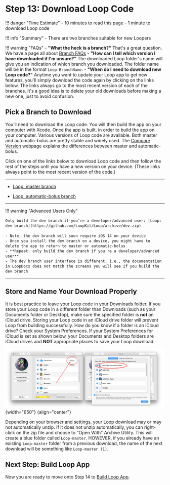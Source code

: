 # Step 13: Download Loop Code

!!! danger "Time Estimate"
    - 10 minutes to read this page
    - 1 minute to download Loop code

!!! info "Summary"
    - There are two branches suitable for new Loopers

!!! warning "FAQs"
    - **"What the heck is a branch?"** That's a great question. We have a page all about [Branch FAQs](../faqs/branch-faqs.md)
    - **"How can I tell which version I have downloaded if I'm unsure?"** The downloaded Loop folder's name will give you an indication of which branch you downloaded. The folder name will be in the format `Loop-BranchName`.
    - **"When do I need to download new Loop code?"** Anytime you want to update your Loop app to get new features, you'll simply download the code again by clicking on the links below. The links always go to the most recent version of each of the branches. It's a good idea is to delete your old downloads before making a new one, just to avoid confusion.

## Pick a Branch to Download

You’ll need to download the Loop code. You will then build the app on your computer with Xcode.  Once the app is built. in order to build the app on your computer. Various versions of Loop code are available. Both master and automatic-bolus are pretty stable and widely used.  The [Compare Version](https://www.loopnlearn.org/compare-branches/) webpage explains the differences between master and automatic-bolus.

Click on one of the links below to download Loop code and then follow the rest of the steps until you have a new version on your device. (These links always point to the most recent version of the code.)

---

- [Loop: master branch](https://github.com/LoopKit/Loop/archive/master.zip)

- [Loop: automatic-bolus branch](https://github.com/LoopKit/Loop/archive/automatic-bolus.zip)

---

!!! warning "Advanced Users Only"

    Only build the dev branch if you're a developer/advanced user: [Loop: dev branch](https://github.com/LoopKit/Loop/archive/dev.zip)

    - Note, the dev branch will soon require iOS 14 on your device
    - Once you install the dev branch on a device, you might have to delete the app to return to master or automatic-bolus
    - **Repeat: only build the dev branch if you're a developer/advanced user**
    - The dev branch user interface is different, i.e., the documentation in LoopDocs does not match the screens you will see if you build the dev branch


---

## Store and Name Your Download Properly

It is best practice to leave your Loop code in your Downloads folder. If you store your Loop code in a different folder than Downloads (such as your Documents folder or Desktop), make sure the specified folder is **not** an iCloud drive. Storing your Loop code in an iCloud drive folder will prevent Loop from building successfully.  How do you know if a folder is an iCloud drive? Check your System Preferences. If your System Preferences for iCloud is set as shown below, your Documents and Desktop folders are iCloud drives and **NOT** appropriate places to save your Loop download.

![img/icloud-drive.png](img/icloud-drive.png){width="650"}
{align="center"}

Depending on your browser and settings, your Loop download may or may not automatically unzip. If it does not unzip automatically, you can right-click on the zip file and choose to "Open With" Archive Utility. This will create a blue folder called `Loop-master`.  HOWEVER, if you already have an existing `Loop-master` folder from a previous download, the name of the next download will be something like `Loop-master (1)`.

## Next Step: Build Loop App

Now you are ready to move onto Step 14 to [Build Loop App](step14.md).

